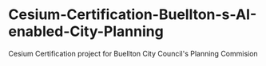 # Cesium-Certification-Buellton-s-AI-enabled-City-Planning
Cesium Certification project for Buellton City Council's Planning Commision
